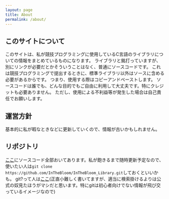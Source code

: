 ```yaml
---
layout: page
title: About
permalink: /about/
---
```


## このサイトについて

このサイトは、私が競技プログラミングに使用しているC言語のライブラリについての情報をまとめているものになります。
ライブラリと銘打っていますが、別にリンクが必要だとかそういうことはなく、普通にソースコードです。
これは競技プログラミングで提出するときに、標準ライブラリ以外はソースに含める必要があるからです。
つまり、使用する際はコピーアンドペーストします。
ソースコードは誰でも、どんな目的でもご自由に利用して大丈夫です。特にクレジットも必要ありません。
ただし、使用による不利益等が発生した場合は自己責任でお願いします。

## 運営方針

基本的に私が暇なときなどに更新していくので、情報が古いかもしれません。

## リポジトリ
[ここ](https://github.com/InTheBloom/InTheBloom_Library)にソースコード全部おいてあります。私が飽きるまで随時更新予定なので、使いたい人は`git clone https://github.com/InTheBloom/InTheBloom_Library.git`しておくといいかも。
git?って人は[ここ](https://git-scm.com/book/ja/v2/%E4%BD%BF%E3%81%84%E5%A7%8B%E3%82%81%E3%82%8B-%E3%83%90%E3%83%BC%E3%82%B8%E3%83%A7%E3%83%B3%E7%AE%A1%E7%90%86%E3%81%AB%E9%96%A2%E3%81%97%E3%81%A6)(正直小難しく書いてますが、適当に検索掛けるよりは公式の奴見たほうがマシだと思います。特にgitは初心者向けでない情報が飛び交っているイメージなので)
